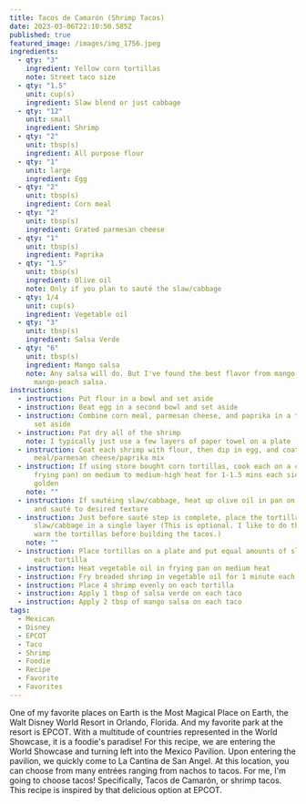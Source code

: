 ```yaml
---
title: Tacos de Camarón (Shrimp Tacos)
date: 2023-03-06T22:10:50.585Z
published: true
featured_image: /images/img_1756.jpeg
ingredients:
  - qty: "3"
    ingredient: Yellow corn tortillas
    note: Street taco size
  - qty: "1.5"
    unit: cup(s)
    ingredient: Slaw blend or just cabbage
  - qty: "12"
    unit: small
    ingredient: Shrimp
  - qty: "2"
    unit: tbsp(s)
    ingredient: All purpose flour
  - qty: "1"
    unit: large
    ingredient: Egg
  - qty: "2"
    unit: tbsp(s)
    ingredient: Corn meal
  - qty: "2"
    unit: tbsp(s)
    ingredient: Grated parmesan cheese
  - qty: "1"
    unit: tbsp(s)
    ingredient: Paprika
  - qty: "1.5"
    unit: tbsp(s)
    ingredient: Olive oil
    note: Only if you plan to sauté the slaw/cabbage
  - qty: 1/4
    unit: cup(s)
    ingredient: Vegetable oil
  - qty: "3"
    unit: tbsp(s)
    ingredient: Salsa Verde
  - qty: "6"
    unit: tbsp(s)
    ingredient: Mango salsa
    note: Any salsa will do. But I've found the best flavor from mango or
      mango-peach salsa.
instructions:
  - instruction: Put flour in a bowl and set aside
  - instruction: Beat egg in a second bowl and set aside
  - instruction: Combine corn meal, parmesan cheese, and paprika in a third bowl and
      set aside
  - instruction: Pat dry all of the shrimp
    note: I typically just use a few layers of paper towel on a plate
  - instruction: Coat each shrimp with flour, then dip in egg, and coat with corn
      meal/parmesan cheese/paprika mix
  - instruction: If using store bought corn tortillas, cook each on a comal (or
      frying pan) on medium to medium-high heat for 1-1.5 mins each side until
      golden
    note: ""
  - instruction: If sautéing slaw/cabbage, heat up olive oil in pan on medium heat
      and sauté to desired texture
  - instruction: Just before sauté step is complete, place the tortillas over
      slaw/cabbage in a single layer (This is optional. I like to do this to
      warm the tortillas before building the tacos.)
    note: ""
  - instruction: Place tortillas on a plate and put equal amounts of slaw/cabbage on
      each tortilla
  - instruction: Heat vegetable oil in frying pan on medium heat
  - instruction: Fry breaded shrimp in vegetable oil for 1 minute each side
  - instruction: Place 4 shrimp evenly on each tortilla
  - instruction: Apply 1 tbsp of salsa verde on each taco
  - instruction: Apply 2 tbsp of mango salsa on each taco
tags:
  - Mexican
  - Disney
  - EPCOT
  - Taco
  - Shrimp
  - Foodie
  - Recipe
  - Favorite
  - Favorites
---
```

One of my favorite places on Earth is the Most Magical Place on Earth, the Walt Disney World Resort in Orlando, Florida. And my favorite park at the resort is EPCOT. With a multitude of countries represented in the World Showcase, it is a foodie's paradise! For this recipe, we are entering the World Showcase and turning left into the Mexico Pavilion. Upon entering the pavilion, we quickly come to La Cantina de San Angel. At this location, you can choose from many entrées ranging from nachos to tacos. For me, I'm going to choose tacos! Specifically, Tacos de Camarón, or shrimp tacos. This recipe is inspired by that delicious option at EPCOT.